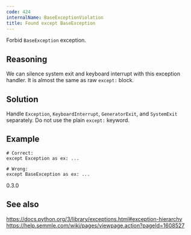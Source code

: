 ```yaml
---
code: 424
internalName: BaseExceptionViolation
title: Found except BaseException
---
```


Forbid `BaseException` exception.

## Reasoning
We can silence system exit and keyboard interrupt with this
exception handler. It is almost the same as raw `except:` block.

## Solution
Handle `Exception`, `KeyboardInterrupt`, `GeneratorExit`, and
`SystemExit` separately. Do not use the plain `except:` keyword.

## Example

    # Correct:
    except Exception as ex: ...
    
    # Wrong:
    except BaseException as ex: ...

<div class="versionadded">

0.3.0

</div>

## See also
<https://docs.python.org/3/library/exceptions.html#exception-hierarchy>
<https://help.semmle.com/wiki/pages/viewpage.action?pageId=1608527>